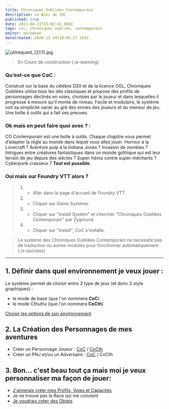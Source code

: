 ```yaml
---
title: Chroniques Oubliées Contemporain
description: Le Wiki de COC
published: true
date: 2021-04-21T15:02:41.880Z
tags: coc, chroniques oubliée, contemporain
editor: markdown
dateCreated: 2020-12-24T10:01:27.183Z
---
```


![utilrequest_(2)(1).jpg](/images/chroniques-oubliées-contemporain/utilrequest_(2)(1).jpg)

> En Cours de construction
{.is-warning}


### Qu’est-ce que CoC :
Construit sur la base du célèbre D20 et de la licence OGL, Chroniques Oubliées utilise tous les dés classiques et propose des profils de personnages déclinés en voies, choisies par le joueur et dans lesquelles il progresse à mesure qu'il monte de niveau. 
Facile et modulaire, le système voit sa simplicité varier au gré des envies des joueurs et du meneur de jeu. Une boîte à outils qui a fait ses preuves.

### Ok mais on peut faire quoi avec ? :
CO Contemporain est une boîte à outils. 
Chaque chapitre vous permet d’adapter la règle au monde dans lequel vous allez jouer. Horreur à la Lovecraft ? Aventure pulp à la Indiana Jones ? Invasion de zombies ? Intrigues entre créatures fantastiques dans un monde gothique qui est leur terrain de jeu depuis des siècles ? Super-héros contre super-méchants ? Cyberpunk crasseux ? 
**Tout est possible.**

### Oui mais sur Foundry VTT alors ? 
> 1. - Aller dans la page d'accueil de Foundry VTT.
> 2. - Cliquer sur Game Systems.
> 3. - Cliquer sur "Install System" et chercher "Chroniques Oubliées Contemporain" par Zygmund
> 1. - Cliquer sur "Install", CoC s'installe.

> Le systeme des Chroniques Oubliées Contemporain ne necessite pas de traduction ou autres modules pour fonctionner automatiquement.
{.is-success}
---	

## 1. Définir dans quel environnement je veux jouer : 
Le système permet de choisir entre 2 type de jeux (et donc 2 style graphiques) : 
- le mode de base (que l'on nommera **CoC**) 
- le mode Cthulhu (que l'on nommera **CoCth**)

[Choisir les options de son environnement](/fr/systemes/Chroniques-Oubliées-Contemporain/skin)


## 2. La Création des Personnages de mes aventures
- Créer un Personnage Joueur : [CoC](/fr/systemes/Chroniques-Oubliées-Contemporain/CoCPJ) / [CoCth](/fr/systemes/Chroniques-Oubliées-Contemporain/PJCoCth)
- Créer un PNJ et/ou un Adversaire : [CoC](/fr/systemes/Chroniques-Oubliées-Contemporain/CoCPNJ) / CoCth


## 3. Bon... c'est beau tout ça mais moi je veux personnaliser ma façon de jouer:

- [J'aimerais créer mes Profils, Voies et Capacités](/fr/systemes/Chroniques-Oubliées-Contemporain/customisation)
- Je ne trouve pas la Race qui me convient
- [Je voudrais créer des Objets](/fr/systemes/Chroniques-Oubliées-Contemporain/objets) 